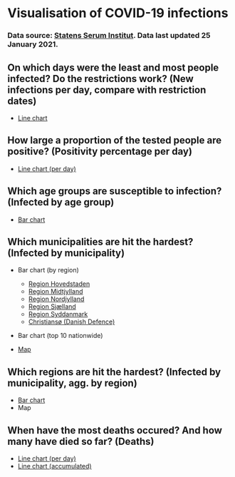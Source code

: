 # Visualisation of COVID-19 infections

### Data source: [Statens Serum Institut](https://covid19.ssi.dk/overvagningsdata). Data last updated 25 January 2021.

## On which days were the least and most people infected? Do the restrictions work? (New infections per day, compare with restriction dates)

- [Line chart](Visualisations/positivity_percentage_line_plot.html)

## How large a proportion of the tested people are positive? (Positivity percentage per day)

- [Line chart (per day)](Visualisations/positivity_percentage_line_plot.html)

## Which age groups are susceptible to infection? (Infected by age group)

- [Bar chart](Visualisations/age_cases_bar_plot.html)

## Which municipalities are hit the hardest? (Infected by municipality)

- Bar chart (by region)
	- [Region Hovedstaden](Visualisations/overall_incidence_bar_plot_Hovedstaden.html)
	- [Region Midtjylland](Visualisations/overall_incidence_bar_plot_Midtjylland.html)
	- [Region Nordjylland](Visualisations/overall_incidence_bar_plot_Nordjylland.html)
	- [Region Sjælland](Visualisations/overall_incidence_bar_plot_Sjælland.html)
	- [Region Syddanmark](Visualisations/overall_incidence_bar_plot_Syddanmark.html)
	- [Christiansø (Danish Defence)](Visualisations/overall_incidence_bar_plot_Christiansø.html)

- Bar chart (top 10 nationwide)

- [Map](Visualisations/overall_incidence_map.html)

## Which regions are hit the hardest? (Infected by municipality, agg. by region)

- [Bar chart](Visualisations/overall_incidence_bar_plot_all.html)
- Map

## When have the most deaths occured? And how many have died so far? (Deaths)

- [Line chart (per day)](Visualisations/deaths_line_plot.html)
- [Line chart (accumulated)](Visualisations/cumulated_deaths_line_plot.html)